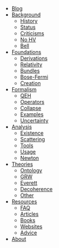 <div id="menu"><ul id="menu-full" class="menu"><li id="menu-item-115" class="menu-item menu-item-type-post_type menu-item-object-page menu-item-115"><a href="http://www.bohmianmechanics.org/blog.html">Blog</a></li><li id="menu-item-84" class="menu-item menu-item-type-post_type menu-item-object-page menu-item-has-children menu-item-84"><a href="http://www.bohmianmechanics.org/background.html">Background</a><ul class="sub-menu"><li id="menu-item-86" class="menu-item menu-item-type-post_type menu-item-object-page menu-item-86"><a href="http://www.bohmianmechanics.org/background/history-of-bohmian-mechanics.html">History</a></li><li id="menu-item-94" class="menu-item menu-item-type-post_type menu-item-object-page menu-item-94"><a href="http://www.bohmianmechanics.org/background/current-status-of-bohmian-mechanics.html">Status</a></li><li id="menu-item-104" class="menu-item menu-item-type-post_type menu-item-object-page menu-item-104"><a href="http://www.bohmianmechanics.org/background/criticisms.html">Criticisms</a></li><li id="menu-item-110" class="menu-item menu-item-type-post_type menu-item-object-page menu-item-110"><a href="http://www.bohmianmechanics.org/background/no-hidden-variables-theorems.html">No HV</a></li><li id="menu-item-113" class="menu-item menu-item-type-post_type menu-item-object-page menu-item-113"><a href="http://www.bohmianmechanics.org/background/bells-theorem.html">Bell</a></li></ul></li><li id="menu-item-85" class="menu-item menu-item-type-post_type menu-item-object-page menu-item-has-children menu-item-85"><a href="http://www.bohmianmechanics.org/foundations.html">Foundations</a><ul class="sub-menu"><li id="menu-item-95" class="menu-item menu-item-type-post_type menu-item-object-page menu-item-95"><a href="http://www.bohmianmechanics.org/foundations/derivations.html">Derivations</a></li><li id="menu-item-114" class="menu-item menu-item-type-post_type menu-item-object-page menu-item-114"><a href="http://www.bohmianmechanics.org/foundations/relativity.html">Relativity</a></li><li id="menu-item-102" class="menu-item menu-item-type-post_type menu-item-object-page menu-item-102"><a href="http://www.bohmianmechanics.org/foundations/vector-bundles.html">Bundles</a></li><li id="menu-item-106" class="menu-item menu-item-type-post_type menu-item-object-page menu-item-106"><a href="http://www.bohmianmechanics.org/foundations/identical-particles.html">Bose-Fermi</a></li><li id="menu-item-108" class="menu-item menu-item-type-post_type menu-item-object-page menu-item-108"><a href="http://www.bohmianmechanics.org/foundations/creation-and-annihilation-of-particles.html">Creation</a></li></ul></li><li id="menu-item-89" class="menu-item menu-item-type-post_type menu-item-object-page menu-item-has-children menu-item-89"><a href="http://www.bohmianmechanics.org/quantum-formalism.html">Formalism</a><ul class="sub-menu"><li id="menu-item-98" class="menu-item menu-item-type-post_type menu-item-object-page menu-item-98"><a href="http://www.bohmianmechanics.org/quantum-formalism/quantum-equilibrium-hypothesis.html">QEH</a></li><li id="menu-item-101" class="menu-item menu-item-type-post_type menu-item-object-page menu-item-101"><a href="http://www.bohmianmechanics.org/quantum-formalism/operators-as-observables.html">Operators</a></li><li id="menu-item-103" class="menu-item menu-item-type-post_type menu-item-object-page menu-item-103"><a href="http://www.bohmianmechanics.org/quantum-formalism/collapse-of-the-wave-function.html">Collapse</a></li><li id="menu-item-109" class="menu-item menu-item-type-post_type menu-item-object-page menu-item-109"><a href="http://www.bohmianmechanics.org/quantum-formalism/measurement-examples.html">Examples</a></li><li id="menu-item-134" class="menu-item menu-item-type-post_type menu-item-object-page menu-item-134"><a href="http://www.bohmianmechanics.org/quantum-formalism/uncertainty-principle.html">Uncertainty</a></li></ul></li><li id="menu-item-83" class="menu-item menu-item-type-post_type menu-item-object-page menu-item-has-children menu-item-83"><a href="http://www.bohmianmechanics.org/analysis.html">Analysis</a><ul class="sub-menu"><li id="menu-item-96" class="menu-item menu-item-type-post_type menu-item-object-page menu-item-96"><a href="http://www.bohmianmechanics.org/analysis/existence-and-uniqueness-of-trajectories.html">Existence</a></li><li id="menu-item-112" class="menu-item menu-item-type-post_type menu-item-object-page menu-item-112"><a href="http://www.bohmianmechanics.org/analysis/scattering-experiments.html">Scattering</a></li><li id="menu-item-99" class="menu-item menu-item-type-post_type menu-item-object-page menu-item-99"><a href="http://www.bohmianmechanics.org/analysis/highlights-of-the-quantum-formalism.html">Tools</a></li><li id="menu-item-107" class="menu-item menu-item-type-post_type menu-item-object-page menu-item-107"><a href="http://www.bohmianmechanics.org/analysis/using-trajectories-to-evolve-the-wave-function.html">Usage</a></li><li id="menu-item-121" class="menu-item menu-item-type-post_type menu-item-object-page menu-item-121"><a href="http://www.bohmianmechanics.org/analysis/classical-limit.html">Newton</a></li></ul></li><li id="menu-item-90" class="menu-item menu-item-type-post_type menu-item-object-page menu-item-has-children menu-item-90"><a href="http://www.bohmianmechanics.org/quantum-theory-without-observers.html">Theories</a><ul class="sub-menu"><li id="menu-item-88" class="menu-item menu-item-type-post_type menu-item-object-page menu-item-88"><a href="http://www.bohmianmechanics.org/quantum-theory-without-observers/ontology.html">Ontology</a></li><li id="menu-item-97" class="menu-item menu-item-type-post_type menu-item-object-page menu-item-97"><a href="http://www.bohmianmechanics.org/quantum-theory-without-observers/ghirardi-rimini-weber-theory.html">GRW</a></li><li id="menu-item-100" class="menu-item menu-item-type-post_type menu-item-object-page menu-item-100"><a href="http://www.bohmianmechanics.org/quantum-theory-without-observers/many-worlds-theories.html">Everett</a></li><li id="menu-item-105" class="menu-item menu-item-type-post_type menu-item-object-page menu-item-105"><a href="http://www.bohmianmechanics.org/quantum-theory-without-observers/decoherent-theories.html">Decoherence</a></li><li id="menu-item-111" class="menu-item menu-item-type-post_type menu-item-object-page menu-item-111"><a href="http://www.bohmianmechanics.org/quantum-theory-without-observers/other-qtwo.html">Other</a></li></ul></li><li id="menu-item-91" class="menu-item menu-item-type-post_type menu-item-object-page menu-item-has-children menu-item-91"><a href="http://www.bohmianmechanics.org/resources.html">Resources</a><ul class="sub-menu"><li id="menu-item-139" class="menu-item menu-item-type-post_type menu-item-object-page menu-item-139"><a href="http://www.bohmianmechanics.org/resources/faq.html">FAQ</a></li><li id="menu-item-92" class="menu-item menu-item-type-post_type menu-item-object-page menu-item-92"><a href="http://www.bohmianmechanics.org/resources/articles.html">Articles</a></li><li id="menu-item-93" class="menu-item menu-item-type-post_type menu-item-object-page menu-item-93"><a href="http://www.bohmianmechanics.org/resources/books.html">Books</a></li><li id="menu-item-118" class="menu-item menu-item-type-post_type menu-item-object-page menu-item-118"><a href="http://www.bohmianmechanics.org/resources/websites.html">Websites</a></li><li id="menu-item-144" class="menu-item menu-item-type-post_type menu-item-object-page menu-item-144"><a href="http://www.bohmianmechanics.org/resources/advice-for-bohmians.html">Advice</a></li></ul></li><li id="menu-item-116" class="menu-item menu-item-type-post_type menu-item-object-page current-menu-item page_item page-item-2 current_page_item menu-item-116"><a href="http://www.bohmianmechanics.org/about.html">About</a></li></ul></div>

<script type="text/javascript" src="http://www.bohmianmechanics.org/lib/mathjax/MathJax.js">
MathJax.Hub.Config({
    extensions: ["tex2jax.js","TeX/AMSmath.js","TeX/AMSsymbols.js"],
    jax: ["input/TeX","output/HTML-CSS"],
    tex2jax: {
        inlineMath: [['$','$'],["\\(","\\)"]],
        processEscapes: true,
    },
   TeX: {
    Macros: {
      R: '{\\mathbb R}',
      C: '{\\mathbb C}'
    }
  }
});
</script>